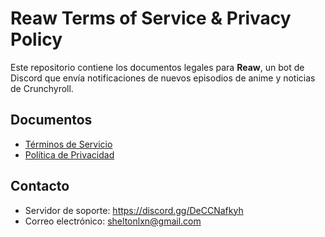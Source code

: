 # Reaw Terms of Service & Privacy Policy

Este repositorio contiene los documentos legales para **Reaw**, un bot de Discord que envía notificaciones de nuevos episodios de anime y noticias de Crunchyroll.

## Documentos
- [Términos de Servicio](/Reaw-Terms-of-Service-Privacy-Policy/terms-of-service)
- [Política de Privacidad](/Reaw-Terms-of-Service-Privacy-Policy/privacy-policy)

## Contacto
- Servidor de soporte: https://discord.gg/DeCCNafkyh
- Correo electrónico: sheltonlxn@gmail.com
